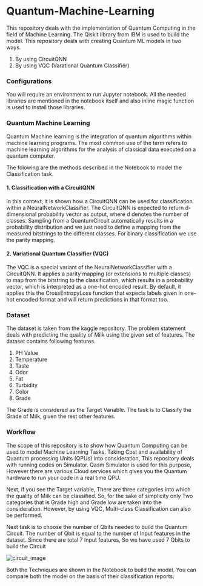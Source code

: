 # Quantum-Machine-Learning
This repository deals with the implementation of Quantum Computing in the field of Machine Learning. The Qiskit library from IBM is used to build the model. This repository deals with creating Quantum ML models in two ways.
  1. By using CircuitQNN
  2. By using VQC (Varational Quantum Classifier)


### Configurations
You will require an environment to run Jupyter notebook. All the needed libraries are mentioned in the notebook itself and also inline magic function is used to install those libraries.


### Quantum Machine Learning

Quantum Machine learning is the integration of quantum algorithms within machine learning programs. The most common use of the term refers to machine learning algorithms for the analysis of classical data executed on a quantum computer.

The folowing are the methods described in the Notebook to model the Classification task.

  #### 1. Classification with a CircuitQNN
  
  In this context, it is shown how a CircuitQNN can be used for classification within a NeuralNetworkClassifier. The CircuitQNN is expected to return d-dimensional    probability vector as output, where d denotes the number of classes. Sampling from a QuantumCircuit automatically results in a probability distribution and we just need to define a mapping from the measured bitstrings to the different classes. For binary classification we use the parity mapping.
  
  #### 2. Variational Quantum Classifier (VQC)
  
  The VQC is a special variant of the NeuralNetworkClassifier with a CircuitQNN. It applies a parity mapping (or extensions to multiple classes) to map from the bitstring to the classification, which results in a probability vector, which is interpreted as a one-hot encoded result. By default, it applies this the CrossEntropyLoss function that expects labels given in one-hot encoded format and will return predictions in that format too.

### Dataset

The dataset is taken from the kaggle repository. The problem statement deals with predicting the quality of Milk using the given set of features. The dataset contains following features.

  1. PH Value
  2. Temperature
  3. Taste
  4. Odor
  5. Fat
  6. Turbidity
  7. Color
  8. Grade

The Grade is considered as the Target Variable. The task is to Classify the Grade of Milk, given the rest other features.


### Workflow

The scope of this repository is to show how Quantum Computing can be used to model Machine Learning Tasks. Taking Cost and availability of Quantum processing Units (QPUs) into consideration, This repository deals with running codes on Simulator. Qasm Simulator is used for this purpose, However there are various Cloud services which gives you the Quantum hardware to run your code in a real time QPU.

Next, if you see the Target variable, There are three categories into which the quality of Milk can be classified. So, for the sake of simplicity only Two categories that is Grade high and Grade low are taken into the consideration. However, by using VQC, Multi-class Classification can also be performed.

Next task is to choose the number of Qbits needed to build the Quantum Circuit. The number of Qbit is equal to the number of Input features in the dataset. Since there are total 7 Input features, So we have used 7 Qbits to build the Circuit

![circuit_image](https://user-images.githubusercontent.com/48384752/190922456-5ae111c3-230d-487f-b18d-f419a42223e5.png)

Both the Techniques are shown in the Notebook to build the model. You can compare both the model on the basis of their classification reports.
